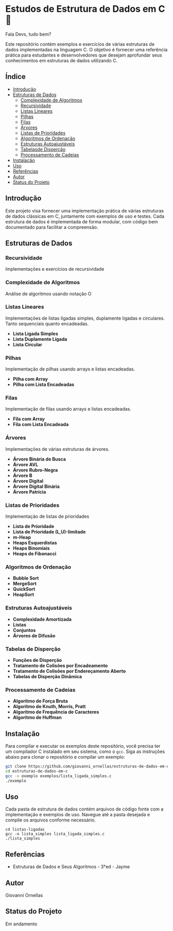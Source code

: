 # Estudos de Estrutura de Dados em C 🎲

Fala Devs, tudo bem?

Este repositório contém exemplos e exercícios de várias estruturas de dados implementadas na linguagem C. O objetivo é fornecer uma referência prática para estudantes e desenvolvedores que desejam aprofundar seus conhecimentos em estruturas de dados utilizando C.

## Índice

- [Introdução](#introdução)
- [Estruturas de Dados](#estruturas-de-dados)
  - [Complexidade de Algoritmos](#complexidade-de-algoritmos)
  - [Recursividade](#recursividade)    
  - [Listas Lineares](#listas-lineares)
  - [Pilhas](#pilhas)
  - [Filas](#filas)
  - [Árvores](#árvores)
  - [Listas de Prioridades](#listas-de-prioridades)
  - [Algoritmos de Ordenação](#algoritmos-de-ordenação)
  - [Estruturas Autoajustáveis](#estruturas-autoajustáveis)
  - [Tabelasde Disperção](#tabelas-de-disperção)
  - [Processamento de Cadeias](#procesamento-de-cadeias)
- [Instalação](#instalação)
- [Uso](#uso)
- [Referências](#referências)
- [Autor](#autores)
- [Status do Projeto](#status-do-projeto)

## Introdução

Este projeto visa fornecer uma implementação prática de várias estruturas de dados clássicas em C, juntamente com exemplos de uso e testes. Cada estrutura de dados é implementada de forma modular, com código bem documentado para facilitar a compreensão.

## Estruturas de Dados

### Recursividade
Implementações e exercícios de recursividade

### Complexidade de Algoritmos
Análise de algoritmos usando notação O

### Listas Lineares

Implementações de listas ligadas simples, duplamente ligadas e circulares. Tanto sequenciais quanto encadeadas.

- **Lista Ligada Simples**
- **Lista Duplamente Ligada**
- **Lista Circular**

### Pilhas

Implementação de pilhas usando arrays e listas encadeadas.

- **Pilha com Array**
- **Pilha com Lista Encadeadas**

### Filas

Implementação de filas usando arrays e listas encadeadas.

- **Fila com Array**
- **Fila com Lista Encadeada**

### Árvores

Implementações de várias estruturas de árvores.

- **Árvore Binária de Busca**
- **Árvore AVL**
- **Árvore Rubro-Negra**
- **Árvore B**
- **Árvore Digital**
- **Árvore Digital Binária**
- **Árvore Patrícia**


### Listas de Prioridades

Implementação de listas de prioridades

- **Lista de Prioridade**
- **Lista de Prioridade (L,U)-limitade**
- **m-Heap**
- **Heaps Esquerdistas**
- **Heaps Binomiais**
- **Heaps de Fibonacci**

### Algoritmos de Ordenação

- **Bubble Sort**
- **MergeSort**
- **QuickSort**
- **HeapSort**

### Estruturas Autoajustáveis
- **Complexidade Amortizada**
- **Listas**
- **Conjuntos**
- **Árvores de Difusão**

### Tabelas de Disperção
- **Funções de Disperção**
- **Tratamento de Colisões por Encadeamento**
- **Tratamento de Colisões por Endereçamento Aberto**
- **Tabelas de Disperção Dinâmica**

### Processamento de Cadeias
- **Algoritmo de Força Bruta**
- **Algoritmo de Knuth, Morris, Pratt**
- **Algoritmo de Frequência de Caracteres**
- **Algoritmo de Huffman**

## Instalação

Para compilar e executar os exemplos deste repositório, você precisa ter um compilador C instalado em seu sistema, como o `gcc`. Siga as instruções abaixo para clonar o repositório e compilar um exemplo:

```sh
git clone https://github.com/giovanni_ornellas/estruturas-de-dados-em-c.git
cd estruturas-de-dados-em-c
gcc -o exemplo exemplos/lista_ligada_simples.c
./exemplo
```

## Uso

Cada pasta de estrutura de dados contém arquivos de código fonte com a implementação e exemplos de uso. Navegue até a pasta desejada e compile os arquivos conforme necessário.

```
cd listas-ligadas
gcc -o lista_simples lista_ligada_simples.c
./lista_simples
```

## Referências

- Estruturas de Dados e Seus Algoritmos - 3°ed - Jayme

## Autor

Giovanni Ornellas

## Status do Projeto

Em andamento
